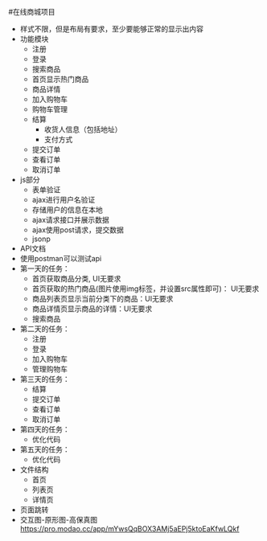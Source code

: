 #在线商城项目
- 样式不限，但是布局有要求，至少要能够正常的显示出内容
- 功能模块
  - 注册
  - 登录
  - 搜索商品
  - 首页显示热门商品
  - 商品详情
  - 加入购物车
  - 购物车管理
  - 结算
    - 收货人信息（包括地址）
    - 支付方式
  - 提交订单
  - 查看订单
  - 取消订单
- js部分
  - 表单验证
  - ajax进行用户名验证
  - 存储用户的信息在本地
  - ajax请求接口并展示数据
  - ajax使用post请求，提交数据
  - jsonp
- API文档
- 使用postman可以测试api
- 第一天的任务：
  - 首页获取商品分类, UI无要求
  - 首页获取的热门商品(图片使用img标签，并设置src属性即可)： UI无要求
  - 商品列表页显示当前分类下的商品：UI无要求
  - 商品详情页显示商品的详情：UI无要求
  - 搜索商品
- 第二天的任务：
  - 注册
  - 登录
  - 加入购物车
  - 管理购物车
- 第三天的任务：
  - 结算
  - 提交订单
  - 查看订单
  - 取消订单
- 第四天的任务：
  - 优化代码
- 第五天的任务：
  - 优化代码
- 文件结构
  - 首页
  - 列表页
  - 详情页
- 页面跳转
- 交互图-原形图-高保真图 https://pro.modao.cc/app/mYwsQqBOX3AMj5aEPj5ktoEaKfwLQkf
